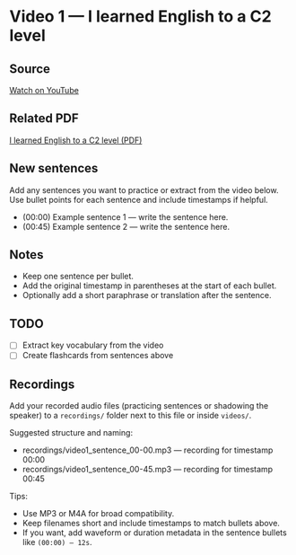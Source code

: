 # Video 1 — I learned English to a C2 level

## Source

[Watch on YouTube](https://youtu.be/TfEhJ3sYqq0?si=TV3G8D1F4bJagH-f)

## Related PDF

[I learned English to a C2 level (PDF)](<../pdfs/1-I learned English to a C2 level, so you can just copy me.pdf>)

## New sentences

Add any sentences you want to practice or extract from the video below. Use bullet points for each sentence and include timestamps if helpful.

- (00:00) Example sentence 1 — write the sentence here.
- (00:45) Example sentence 2 — write the sentence here.

## Notes

- Keep one sentence per bullet.
- Add the original timestamp in parentheses at the start of each bullet.
- Optionally add a short paraphrase or translation after the sentence.

## TODO

- [ ] Extract key vocabulary from the video
- [ ] Create flashcards from sentences above

## Recordings

Add your recorded audio files (practicing sentences or shadowing the speaker) to a `recordings/` folder next to this file or inside `videos/`.

Suggested structure and naming:

- recordings/video1_sentence_00-00.mp3  — recording for timestamp 00:00
- recordings/video1_sentence_00-45.mp3  — recording for timestamp 00:45

Tips:

- Use MP3 or M4A for broad compatibility.
- Keep filenames short and include timestamps to match bullets above.
- If you want, add waveform or duration metadata in the sentence bullets like `(00:00) — 12s`.

